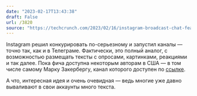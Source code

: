 ```yaml
---
date: "2023-02-17T13:43:38"
draft: False
url: /3820
source: "https://techcrunch.com/2023/02/16/instagram-broadcast-chat-feature-channels/"
---
```


Instagram решил конкурировать по-серьезному и запустил каналы — точно так, как и в Телеграме. Фактически, это полный аналог, с возможностью размещать тексты с опросами, картинками, реакциями и так далее. Пока фича доступна некоторым авторам в США — в том числе самому Марку Закербергу, канал которого доступен по [ссылке](https://ig.me/j/AbZ19cL4AVphbig9/).

А что, интересная идея и очень очевидная — ведь многие уже давно вываливают в свои аккаунты много текста.
